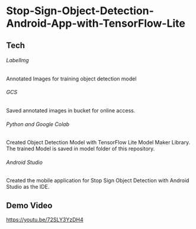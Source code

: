 # Stop-Sign-Object-Detection-Android-App-with-TensorFlow-Lite

## Tech

###### LabelImg

Annotated Images for training object detection model

###### GCS

Saved annotated images in bucket for online access.

###### Python and Google Colab

Created Object Detection Model with TensorFlow Lite Model Maker Library. The trained Model is saved in model folder of this repository.

###### Android Studio

Created the mobile application for Stop Sign Object Detection with Android Studio as the IDE.

## Demo Video

https://youtu.be/72SLY3YzDH4
